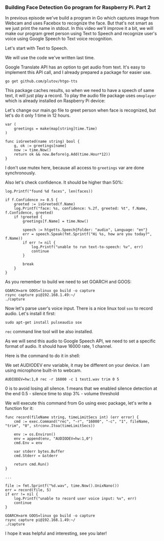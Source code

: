 ### Building Face Detection Go program for Raspberry Pi. Part 2

In previous episode we've build a program in Go which captures image from Webcam and uses Facebox to recognize the face. But that's not smart as we just print the name in stdout. In this video we'll improve it a bit, we will make our program greet person using Text to Speech and recognize user's voice using Google Speech to Text voice recognition.

Let's start with Text to Speech.

We will use the code we've written last time.

Google Translate API has an option to get audio from text. It's easy to implement this API call, and I already prepared a package for easier use.

```
go get github.com/plutov/htgo-tts
```

This package caches results, so when we need to have a speech of same text, it will just play a record. To play the audio file package uses `omxplayer` which is already installed on Raspberry Pi device:

Let's change our main.go file to greet person when face is recognized, but let's do it only 1 time in 12 hours.

```
var (
	greetings = make(map[string]time.Time)
)

func isGreeted(name string) bool {
	g, ok := greetings[name]
	now := time.Now()
	return ok && now.Before(g.Add(time.Hour*12))
}
```

I don't use mutex here, because all access to `greetings` var are done synchronously.

Also let's check confidence. It should be higher than 50%:

```
log.Printf("found %d faces", len(faces))

if f.Confidence >= 0.5 {
	greeted := isGreeted(f.Name)
	log.Printf("face: %s, confidence: %.2f, greeted: %t", f.Name, f.Confidence, greeted)
	if !greeted {
		greetings[f.Name] = time.Now()

		speech := htgotts.Speech{Folder: "audio", Language: "en"}
		err = speech.Speak(fmt.Sprintf("Hi %s, how are you today?", f.Name))
		if err != nil {
			log.Printf("unable to run text-to-speech: %v", err)
			continue
		}

		break
	}
}
```

As you remember to build we need to set GOARCH and GOOS:

```
GOARCH=arm GOOS=linux go build -o capture
rsync capture pi@192.168.1.49:~/
./capture
```

Now let's parse user's voice input. There is a nice linux tool `sox` to record audio. Let's install it first:

```
sudo apt-get install pulseaudio sox
```

`rec` command line tool will be also installed.

As we will send this audio to Google Speech API, we need to set a specific format of audio. It should have 16000 rate, 1 channel.

Here is the command to do it in shell:

We set AUDIODEV env variable, it may be different on your device. I am using microphone built-in to webcam.

```
AUDIODEV=hw:1,0 rec -r 16000 -c 1 test1.wav trim 0 5
```

0 is to avoid losing all silence.
1 means that we enabled silence detection at the end
0.5 - silence time to stop
3% - volume threshold

We will execute this command from Go using exec package, let's write a function for it:

```
func record(fileName string, timeLimitSecs int) (err error) {
	cmd := exec.Command("rec", "-r", "16000", "-c", "1", fileName, "trim", "0", strconv.Itoa(timeLimitSecs))

	env := os.Environ()
	env = append(env, "AUDIODEV=hw:1,0")
	cmd.Env = env

	var stderr bytes.Buffer
	cmd.Stderr = &stderr

	return cmd.Run()
}

...

file := fmt.Sprintf("%d.wav", time.Now().UnixNano())
err = record(file, 5)
if err != nil {
	log.Printf("unable to record user voice input: %v", err)
	continue
}
```

```
GOARCH=arm GOOS=linux go build -o capture
rsync capture pi@192.168.1.49:~/
./capture
```

I hope it was helpful and interesting, see you later!